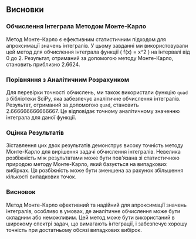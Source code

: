 ## Висновки

### Обчислення Інтеграла Методом Монте-Карло

Метод Монте-Карло є ефективним статистичним підходом для апроксимації значень інтегралів. У цьому завданні ми використовували цей метод для обчислення інтеграла функції \( f(x) = x^2 \) на інтервалі від 0 до 2. Результат, отриманий за допомогою методу Монте-Карло, становить приблизно 2.6624.

### Порівняння з Аналітичним Розрахунком

Для перевірки точності обчислень, ми також використали функцію `quad` з бібліотеки SciPy, яка забезпечує аналітичне обчислення інтегралів. Результат, отриманий за допомогою `quad`, становить 2.666666666666667. Це відповідає точному аналітичному значенню інтеграла для даної функції.

### Оцінка Результатів

Зіставлення цих двох результатів демонструє високу точність методу Монте-Карло для вирішення задачі обчислення інтегралів. Невелика розбіжність між результатами може бути пов'язана зі статистичною природою методу Монте-Карло, який базується на випадкових вибірках. Ця розбіжність може бути зменшена за рахунок збільшення кількості випадкових точок.

### Висновок

Метод Монте-Карло ефективний та надійний для апроксимації значень інтегралів, особливо в умовах, де аналітичне обчислення може бути складним або неможливим. Цей метод може бути використаний в широкому спектрі задач, що вимагають інтеграції, і забезпечує хорошу точність при достатньому обсязі випадкових вибірок.